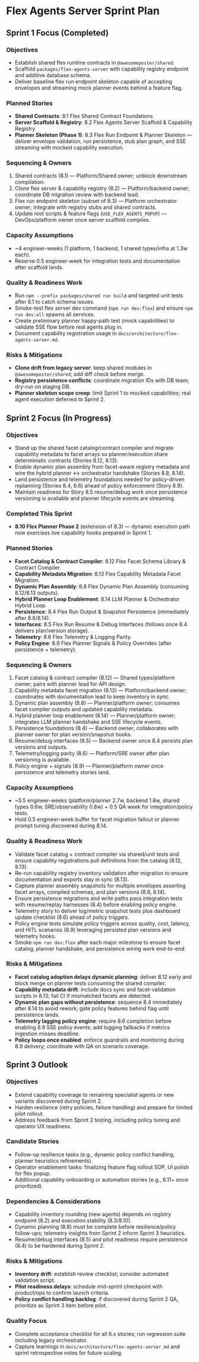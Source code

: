 # Flex Agents Server Sprint Plan

## Sprint 1 Focus (Completed)

### Objectives
- Establish shared flex runtime contracts in `@awesomeposter/shared`.
- Scaffold `packages/flex-agents-server` with capability registry endpoint and additive database schema.
- Deliver baseline flex run endpoint skeleton capable of accepting envelopes and streaming mock planner events behind a feature flag.

### Planned Stories
- **Shared Contracts**: 8.1 Flex Shared Contract Foundations
- **Server Scaffold & Registry**: 8.2 Flex Agents Server Scaffold & Capability Registry
- **Planner Skeleton (Phase 1)**: 8.3 Flex Run Endpoint & Planner Skeleton — deliver envelope validation, run persistence, stub plan graph, and SSE streaming with mocked capability execution.

### Sequencing & Owners
1. Shared contracts (8.1) — Platform/Shared owner; unblock downstream compilation.
2. Clone flex server & capability registry (8.2) — Platform/backend owner; coordinate DB migration review with backend lead.
3. Flex run endpoint skeleton (subset of 8.3) — Platform orchestrator owner; integrate with registry stubs and shared contracts.
4. Update root scripts & feature flags (`USE_FLEX_AGENTS_POPUP`) — DevOps/platform owner once server scaffold compiles.

### Capacity Assumptions
- ~4 engineer-weeks (1 platform, 1 backend, 1 shared types/infra at 1.3w each).
- Reserve 0.5 engineer-week for integration tests and documentation after scaffold lands.

### Quality & Readiness Work
- Run `npm --prefix packages/shared run build` and targeted unit tests after 8.1 to catch schema issues.
- Smoke-test flex server dev command (`npm run dev:flex`) and ensure `npm run dev:all` spawns all services.
- Create preliminary planner happy-path test (mock capabilities) to validate SSE flow before real agents plug in.
- Document capability registration usage in `docs/architecture/flex-agents-server.md`.

### Risks & Mitigations
- **Clone drift from legacy server**: keep shared modules in `@awesomeposter/shared`; add diff check before merge.
- **Registry persistence conflicts**: coordinate migration IDs with DB team; dry-run on staging DB.
- **Planner skeleton scope creep**: limit Sprint 1 to mocked capabilities; real agent execution deferred to Sprint 2.

## Sprint 2 Focus (In Progress)

### Objectives
- Stand up the shared facet catalog/contract compiler and migrate capability metadata to facet arrays so planner/execution share deterministic contracts (Stories 8.12, 8.13).
- Enable dynamic plan assembly from facet-aware registry metadata and wire the hybrid planner ↔ orchestrator handshake (Stories 8.8, 8.14).
- Land persistence and telemetry foundations needed for policy-driven replanning (Stories 8.4, 8.6) ahead of policy enforcement (Story 8.9).
- Maintain readiness for Story 8.5 resume/debug work once persistence versioning is available and planner lifecycle events are streaming.

### Completed This Sprint
- **8.10 Flex Planner Phase 2** (extension of 8.3) — dynamic execution path now exercises live capability hooks prepared in Sprint 1.

### Planned Stories
- **Facet Catalog & Contract Compiler**: 8.12 Flex Facet Schema Library & Contract Compiler.
- **Capability Metadata Migration**: 8.13 Flex Capability Metadata Facet Migration.
- **Dynamic Plan Assembly**: 8.8 Flex Dynamic Plan Assembly (consuming 8.12/8.13 outputs).
- **Hybrid Planner Loop Enablement**: 8.14 LLM Planner & Orchestrator Hybrid Loop.
- **Persistence**: 8.4 Flex Run Output & Snapshot Persistence (immediately after 8.8/8.14).
- **Interfaces**: 8.5 Flex Run Resume & Debug Interfaces (follows once 8.4 delivers plan/version storage).
- **Telemetry**: 8.6 Flex Telemetry & Logging Parity.
- **Policy Engine**: 8.9 Flex Planner Signals & Policy Overrides (after persistence + telemetry).

### Sequencing & Owners
1. Facet catalog & contract compiler (8.12) — Shared types/platform owner; pairs with planner lead for API design.
2. Capability metadata facet migration (8.13) — Platform/backend owner; coordinates with documentation lead to keep inventory in sync.
3. Dynamic plan assembly (8.8) — Planner/platform owner; consumes facet compiler outputs and updated capability metadata.
4. Hybrid planner loop enablement (8.14) — Planner/platform owner; integrates LLM planner handshake and SSE lifecycle events.
5. Persistence foundations (8.4) — Backend owner; collaborates with planner owner for plan version/snapshot hooks.
6. Resume/debug interfaces (8.5) — Backend owner once 8.4 persists plan versions and outputs.
7. Telemetry/logging parity (8.6) — Platform/SRE owner after plan versioning is available.
8. Policy engine + signals (8.9) — Planner/platform owner once persistence and telemetry stories land.

### Capacity Assumptions
- ~5.5 engineer-weeks (platform/planner 2.7w, backend 1.8w, shared types 0.6w, SRE/observability 0.8w) + 0.5 QA week for integration/policy tests.
- Hold 0.5 engineer-week buffer for facet migration fallout or planner prompt tuning discovered during 8.14.

### Quality & Readiness Work
- Validate facet catalog + contract compiler via shared/unit tests and ensure capability registrations pull definitions from the catalog (8.12, 8.13).
- Re-run capability registry inventory validation after migration to ensure documentation and exports stay in sync (8.13).
- Capture planner assembly snapshots for multiple envelopes asserting facet arrays, compiled schemas, and plan versions (8.8, 8.14).
- Ensure persistence migrations and write paths pass integration tests with resume/replay harnesses (8.4) before enabling policy engine.
- Telemetry story to deliver log/metric snapshot tests plus dashboard update checklist (8.6) ahead of policy triggers.
- Policy engine tests simulate policy triggers across quality, cost, latency, and HITL scenarios (8.9) leveraging persisted plan versions and telemetry hooks.
- Smoke `npm run dev:flex` after each major milestone to ensure facet catalog, planner handshake, and persistence wiring work end-to-end.

### Risks & Mitigations
- **Facet catalog adoption delays dynamic planning**: deliver 8.12 early and block merge on planner tests consuming the shared compiler.
- **Capability metadata drift**: include docs sync and facet-validation scripts in 8.13; fail CI if mismatched facets are detected.
- **Dynamic plan gaps without persistence**: sequence 8.4 immediately after 8.14 to avoid rework; gate policy features behind flag until persistence lands.
- **Telemetry lagging policy engine**: require 8.6 completion before enabling 8.9 SSE policy events; add logging fallbacks if metrics ingestion misses deadline.
- **Policy loops once enabled**: enforce guardrails and monitoring during 8.9 delivery; coordinate with QA on scenario coverage.

## Sprint 3 Outlook

### Objectives
- Extend capability coverage to remaining specialist agents or new variants discovered during Sprint 2.
- Harden resilience (retry policies, failure handling) and prepare for limited pilot rollout.
- Address feedback from Sprint 2 testing, including policy tuning and operator UX readiness.

### Candidate Stories
- Follow-up resilience tasks (e.g., dynamic policy conflict handling, planner heuristics refinements).
- Operator enablement tasks: finalizing feature flag rollout SOP, UI polish for flex popup.
- Additional capability onboarding or automation stories (e.g., 8.11+ once prioritized).

### Dependencies & Considerations
- Capability inventory rounding (new agents) depends on registry endpoint (8.2) and execution stability (8.3/8.10).
- Dynamic planning (8.8) must be complete before resilience/policy follow-ups; telemetry insights from Sprint 2 inform Sprint 3 heuristics.
- Resume/debug interfaces (8.5) and pilot readiness require persistence (8.4) to be hardened during Sprint 2.

### Risks & Mitigations
- **Inventory drift**: establish review checklist; consider automated validation script.
- **Pilot readiness delays**: schedule mid-sprint checkpoint with product/ops to confirm launch criteria.
- **Policy conflict handling backlog**: if discovered during Sprint 2 QA, prioritize as Sprint 3 item before pilot.

### Quality Focus
- Complete acceptance checklist for all 8.x stories; run regression suite including legacy orchestrator.
- Capture learnings in `docs/architecture/flex-agents-server.md` and sprint retrospective notes for future scaling.
